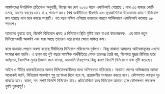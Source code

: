 আঙ্কটাডের উপরিউক্ত প্রতিবেদন অনুযায়ী, বিশ্বের সব দেশ ২০২৩ সালে এফডিআই পেয়েছে ১ লাখ ৩৩ হাজার কোটি ডলার, আগের বছরের চেয়ে যা ২ শতাংশ কম। বিশ্ব অর্থনীতিতে ধীরগতি এবং ভূরাজনৈতিক উত্তেজনার কারণে বিনিয়োগ কম হয়েছে বলে মনে করছে সংস্থাটি। গত বছর দক্ষিণ এশিয়ায় ভারতের কারণে সার্বিকভাবে এফডিআই কমেছে ৩৮ শতাংশ। 

আমাদের বুঝতে হবে, বিদেশি বিনিয়োগ প্রবাহ ও বিনিয়োগ স্থিতি দুটিই কমে যাওয়া উদ্বেগজনক। এর মানে নতুন বিনিয়োগকারী আকর্ষণ এবং যারা আছে তাদেরও ধরে রাখার ক্ষেত্রে সাফল্য কম।

কমে যাওয়ার পেছনে অবশ্য রয়েছে দীর্ঘদিনের বিনিয়োগ পরিবেশের দুর্বলতা। কিছু মান্ধাতা আমলের আইনকানুনের এখনো সংস্কার করা হয়নি। এ ছাড়া গত দুই বছরে সামষ্টিক অর্থনীতিতে যেসব চ্যালেঞ্জ তৈরি হয়, বিশেষত মুদ্রার বিনিময় হারে অস্থিরতা, বৈদেশিক মুদ্রার রিজার্ভ কমে যাওয়া, আমদানি নিয়ন্ত্রণসহ কিছু কারণ বিদেশি বিনিয়োগে বাধা সৃষ্টি করেছে।

আইন ও নীতির ধারাবাহিকতার অভাব বিনিয়োগকারীদের মধ্যে অনিশ্চয়তা বাড়িয়েছে। অন্যান্য দেশের অভিজ্ঞতায় আমরা অনেকেই জানি, বিনিয়োগ আকর্ষণে শুধু প্রণোদনা দিলে হবে না, প্রয়োজনীয় সংস্কারও করতে হবে। কৌশলগত অবস্থান দৃঢ় থাকতে হবে। কারণ, সব দেশই বিদেশি বিনিয়োগ চায়। প্রতিযোগিতা করে বিনিয়োগ আনতে হলে কৌশলগত পদক্ষেপ খুবই গুরুত্বপূর্ণ।
